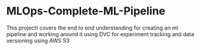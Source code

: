 # MLOps-Complete-ML-Pipeline
This projectt covers the end to end understanding for creating an ml pipeline and working around it using DVC for experiment tracking and data versioning using AWS S3
